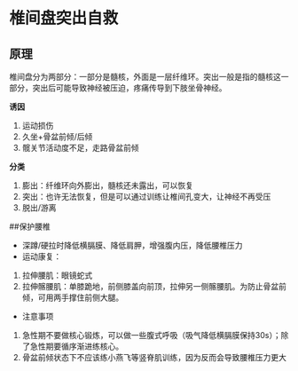 # 椎间盘突出自救
## 原理
椎间盘分为两部分：一部分是髓核，外面是一层纤维环。突出一般是指的髓核这一部分，突出后可能导致神经被压迫，疼痛传导到下肢坐骨神经。

**诱因**

1. 运动损伤
2. 久坐+骨盆前倾/后倾
3. 髋关节活动度不足，走路骨盆前倾

**分类**

1. 膨出：纤维环向外膨出，髓核还未露出，可以恢复
2. 突出：也许无法恢复，但是可以通过训练让椎间孔变大，让神经不再受压
3. 脱出/游离

##保护腰椎

- 深蹲/硬拉时降低横膈膜、降低肩胛，增强腹内压，降低腰椎压力
- 运动康复：

1. 拉伸腰肌：眼镜蛇式
2. 拉伸髂腰肌：单膝跪地，前侧膝盖向前顶，拉伸另一侧髂腰肌。为防止骨盆前倾，可用两手撑住前侧大腿。

- 注意事项

1. 急性期不要做核心锻炼，可以做一些腹式呼吸（吸气降低横膈膜保持30s）；除了急性期要循序渐进练核心。
2. 骨盆前倾状态下不应该练小燕飞等竖脊肌训练，因为反而会导致腰椎压力更大
